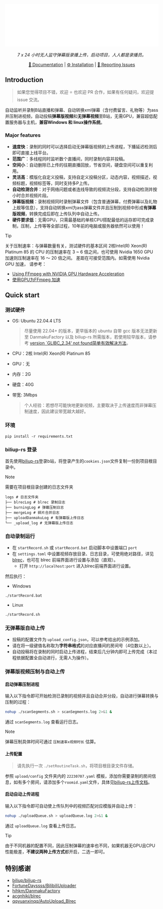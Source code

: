 <div align="center">
  <picture>
    <img src="assets/header.svg" alt="BILIVE" />
  </picture>

*7 x 24 小时无人监守弹幕版录播上传，启动项目，人人都是录播员。*

[:page_facing_up: Documentation](#major-features) |
[:gear: Installation](#quick-start) |
[:thinking: Reporting Issues](https://github.com/timerring/bilive/issues/new/choose)

</div>

## Introduction

> 如果您觉得项目不错，欢迎 :star: 也欢迎 PR 合作，如果有任何疑问，欢迎提 issue 交流。

自动监听并录制B站直播和弹幕、自动转换xml弹幕（含付费留言、礼物等）为ass并压制进视频，自动投稿**弹幕版视频**和**无弹幕视频**至B站，无需GPU，兼容超低配置服务器与主机，**兼容Windows 和 linux操作系统**。


### Major features

- **速度快**：录制的同时可以选择启动无弹幕版视频的上传进程，下播延迟检测后即可直接上线平台。
- **范围广**：多线程同时监听数个直播间，同时录制内容并投稿。
- **空间小**：自动删除已上传的往期直播回放，节省空间，硬盘空间可以重复利用。
- **灵活高**：模版化自定义投稿，支持自定义投稿分区，动态内容，视频描述，视频标题，视频标签等，同时支持多P上传。
- **自动检测合并**：对于网络问题或者连线导致的视频流分段，支持自动检测并按小时合并视频片段。
- **弹幕版视频**：录制视频同时录制弹幕文件（包含普通弹幕，付费弹幕以及礼物上舰等信息），支持自动转换xml为ass弹幕文件并且压制到视频中形成**有弹幕版视频**，转换完成后即在上传队列中自动上传。
- **硬件要求低**：无需GPU，只需最基础的单核CPU搭配最低的运存即可完成录制，压制，上传等等全部过程，10年前的电脑或服务器依然可以使用！

> [!TIP]
> 关于压制速率：与弹幕数量有关，测试硬件的基本区间 2核Intel(R) Xeon(R) Platinum 85 的 CPU 的压制速率在 3 ~ 6 倍之间，也可使用 Nvidia 1650 GPU 加速则压制速率在 16 ～ 20 倍之间。 差距在可接受范围内。如需使用 Nvidia GPU 加速，
> 请参考：
> + [Using FFmpeg with NVIDIA GPU Hardware Acceleration](https://docs.nvidia.com/video-technologies/video-codec-sdk/12.0/ffmpeg-with-nvidia-gpu/index.html)
> + [使用GPU为FFmpeg 加速](https://yukihane.work/li-gong/ffmpeg-with-gpu)

## Quick start
### 测试硬件
+ OS: Ubuntu 22.04.4 LTS

  >尽量使用 22.04+ 的版本，更早版本的 ubuntu 自带 gcc 版本无法更新至 DanmakuFactory 以及 biliup-rs 所需版本，若使用较早版本，请参考 [version `GLIBC_2.34‘ not found简单有效解决方法](https://blog.csdn.net/huazhang_001/article/details/128828999)。
+ CPU：2核 Intel(R) Xeon(R) Platinum 85
+ GPU：无
+ 内存：2G
+ 硬盘：40G
+ 带宽: 3Mbps
  > 个人经验：若想尽可能快地更新视频，主要取决于上传速度而非弹幕压制速度，因此建议带宽越大越好。

### 环境
```
pip install -r requirements.txt
```
### biliup-rs 登录
首先使用[biliup-rs](https://github.com/biliup/biliup-rs)登录b站，将登录产生的`cookies.json`文件复制一份到项目根目录中。

> [!NOTE]
> 需要在项目根目录创建的日志文件夹
> ```
> logs # 日志文件夹
> ├── blrecLog # blrec 录制日志
> ├── burningLog # 弹幕压制日志
> ├── mergeLog # 碎片合并日志
> ├── uploadDanmakuLog # 有弹幕版上传日志
> └── _upload_log # 无弹幕版上传日志
> ```

### 自动录制运行

- 在 `startRecord.sh` 或 `startRecord.bat` 启动脚本中设置端口 `port`
- 在 `settings.toml` 中设置视频存放目录、日志目录，可使用绝对路径，详见 [blrec](https://github.com/acgnhiki/blrec)，也可在 blrec 前端界面进行设置与添加（直观）。
  - 打开 `http://localhost:port` 进入blrec前端界面进行设置。

然后执行：
- Windows
```bash
./startRecord.bat
```
- Linux
```bash
./startRecord.sh
```

### 无弹幕版自动上传

- 投稿的配置文件为 `upload_config.json`，可以参考给出的示例添加。
- 请在将一级键值名称取为**字符串格式**的对应直播间的房间号（4位数以上）。
- 自动投稿将在录制的同时启动上传进程，结束后几分钟内即可上传完成（本过程依据配置全自动进行，无需人为操作）。


### 弹幕版视频压制与自动上传

#### 启动弹幕压制进程

输入以下指令即可开始检测已录制的视频并且自动合并分段，自动进行弹幕转换与压制的过程：


```bash
nohup ./scanSegments.sh > scanSegments.log 2>&1 & 
```
通过 `scanSegments.log` 查看运行日志。

> [!NOTE]
> 弹幕压制具体时间可通过 `压制速率x视频时长` 估算。

#### 上传配置

> 请先执行一次 `./setRoutineTask.sh`，将项目根目录文件存储。

参照 `upload/config` 文件夹内的 `22230707.yaml` 模板，添加你需要录制的房间信息，如有多个房间，请添加多个`roomid.yaml`文件，具体见[biliup-rs上传文档](https://biliup.github.io/biliup-rs/Guide.html#useage)。

#### 启动自动上传进程

输入以下指令即可自动使上传队列中的视频匹配对应模版并自动上传：

```bash
nohup ./uploadQueue.sh > uploadQueue.log 2>&1 &
```
通过 `uploadQueue.log` 查看上传日志。


> [!TIP]
> 由于不同机器的配置不同，因此压制弹幕的速率也不同，如果机器无GPU且CPU性能极差，**不建议两种上传方式**都开启，二选一即可。


## 特别感谢

- [biliup/biliup-rs](https://github.com/biliup/biliup-rs)
- [FortuneDayssss/BilibiliUploader](https://github.com/FortuneDayssss/BilibiliUploader)
- [hihkm/DanmakuFactory](https://github.com/hihkm/DanmakuFactory)
- [acgnhiki/blrec](https://github.com/acgnhiki/blrec)
- [qqyuanxinqq/AutoUpload_Blrec](https://github.com/qqyuanxinqq/AutoUpload_Blrec)